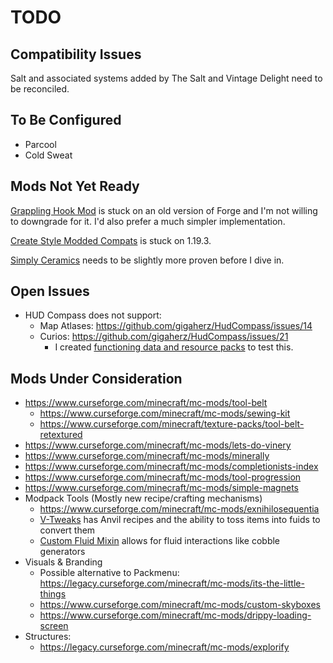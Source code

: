 # TODO

## Compatibility Issues

Salt and associated systems added by The Salt and Vintage Delight need to be
reconciled.

## To Be Configured

- Parcool
- Cold Sweat

## Mods Not Yet Ready

[Grappling Hook Mod](https://www.curseforge.com/minecraft/mc-mods/grappling-hook-mod)
is stuck on an old version of Forge and I'm not willing to downgrade for it. I'd
also prefer a much simpler implementation.

[Create Style Modded Compats](https://www.curseforge.com/minecraft/texture-packs/create-style-modded-compats)
is stuck on 1.19.3.

[Simply Ceramics](https://www.curseforge.com/minecraft/mc-mods/simply-ceramics)
needs to be slightly more proven before I dive in.

## Open Issues

- HUD Compass does not support:
  - Map Atlases: https://github.com/gigaherz/HudCompass/issues/14
  - Curios: https://github.com/gigaherz/HudCompass/issues/21
    - I created
      [functioning data and resource packs](https://github.com/pskfyi/minecraft-compass-curio)
      to test this.

## Mods Under Consideration

- https://www.curseforge.com/minecraft/mc-mods/tool-belt
  - https://www.curseforge.com/minecraft/mc-mods/sewing-kit
  - https://www.curseforge.com/minecraft/texture-packs/tool-belt-retextured
- https://www.curseforge.com/minecraft/mc-mods/lets-do-vinery
- https://www.curseforge.com/minecraft/mc-mods/minerally
- https://www.curseforge.com/minecraft/mc-mods/completionists-index
- https://www.curseforge.com/minecraft/mc-mods/tool-progression
- https://www.curseforge.com/minecraft/mc-mods/simple-magnets
- Modpack Tools (Mostly new recipe/crafting mechanisms)
  - https://www.curseforge.com/minecraft/mc-mods/exnihilosequentia
  - [V-Tweaks](https://www.curseforge.com/minecraft/mc-mods/v-tweaks) has Anvil
    recipes and the ability to toss items into fuids to convert them
  - [Custom Fluid Mixin](https://www.curseforge.com/minecraft/mc-mods/custom-fluid-mixin)
    allows for fluid interactions like cobble generators
- Visuals & Branding
  - Possible alternative to Packmenu:
    https://legacy.curseforge.com/minecraft/mc-mods/its-the-little-things
  - https://www.curseforge.com/minecraft/mc-mods/custom-skyboxes
  - https://www.curseforge.com/minecraft/mc-mods/drippy-loading-screen
- Structures:
  - https://legacy.curseforge.com/minecraft/mc-mods/explorify
